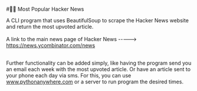 #👨‍💻 Most Popular Hacker News 

A CLI program that uses BeautifulSoup to scrape the Hacker News website and return the most upvoted article.<br><br>
A link to the main news page of Hacker News -----> https://news.ycombinator.com/news<br><br>

Further functionality can be added simply, like having the program send you an email each week with the most upvoted article. Or have an article sent to your phone each day via sms. For this, you can use www.pythonanywhere.com or a server to run program the desired times.
